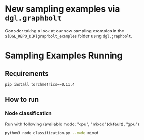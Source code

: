 # New sampling examples via `dgl.graphbolt`
Consider taking a look at our new sampling examples in the
`${DGL_REPO_DIR}graphbolt_examples` folder using `dgl.graphbolt`.

# Sampling Examples Running

## Requirements

```bash
pip install torchmetrics==0.11.4
```

## How to run

### Node classification

Run with following (available mode: "cpu", "mixed"(default), "gpu")

```bash
python3 node_classification.py --mode mixed
```

